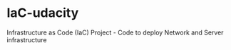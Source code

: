 # IaC-udacity
Infrastructure as Code (IaC) Project - Code to deploy Network and Server infrastructure
